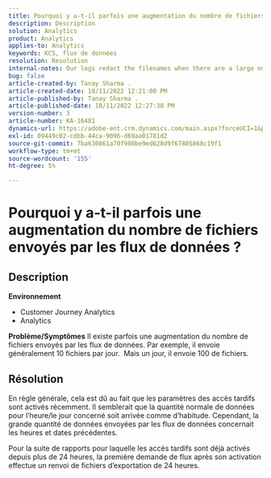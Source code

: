 ```yaml
---
title: Pourquoi y a-t-il parfois une augmentation du nombre de fichiers envoyés par les flux de données ?
description: Description
solution: Analytics
product: Analytics
applies-to: Analytics
keywords: KCS, flux de données
resolution: Resolution
internal-notes: Our logs redact the filenames when there are a large number of export files processed by data feeds, so you will see the file name in the logs "df_files" section as "REDACTED".
bug: false
article-created-by: Tanay Sharma .
article-created-date: 10/11/2022 12:21:00 PM
article-published-by: Tanay Sharma .
article-published-date: 10/11/2022 12:27:38 PM
version-number: 3
article-number: KA-16481
dynamics-url: https://adobe-ent.crm.dynamics.com/main.aspx?forceUCI=1&pagetype=entityrecord&etn=knowledgearticle&id=17c67d27-5f49-ed11-bba2-0022480868ff
exl-id: 09449c02-cdbb-44ca-9096-d69aa01781d2
source-git-commit: 7ba630861a70f980be9ed628d9f67805868c19f1
workflow-type: tm+mt
source-wordcount: '155'
ht-degree: 5%

---
```


# Pourquoi y a-t-il parfois une augmentation du nombre de fichiers envoyés par les flux de données ?

## Description

<b>Environnement</b>
- Customer Journey Analytics
- Analytics



<b>Problème/Symptômes</b>
Il existe parfois une augmentation du nombre de fichiers envoyés par les flux de données. Par exemple, il envoie généralement 10 fichiers par jour.  Mais un jour, il envoie 100 de fichiers.


## Résolution


En règle générale, cela est dû au fait que les paramètres des accès tardifs sont activés récemment. Il semblerait que la quantité normale de données pour l’heure/le jour concerné soit arrivée comme d’habitude. Cependant, la grande quantité de données envoyées par les flux de données concernait les heures et dates précédentes.

Pour la suite de rapports pour laquelle les accès tardifs sont déjà activés depuis plus de 24 heures, la première demande de flux après son activation effectue un renvoi de fichiers d’exportation de 24 heures.
